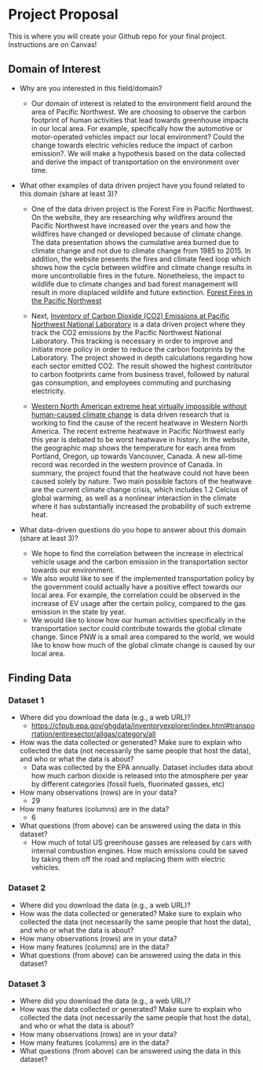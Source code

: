 # Project Proposal

This is where you will create your Github repo for your final project. Instructions are on Canvas!


## Domain of Interest
- Why are you interested in this field/domain?
  - Our domain of interest is related to the environment field around the area of Pacific Northwest. We are choosing to observe the carbon footprint of human activities that lead towards greenhouse impacts in our local area. For example, specifically how the automotive or motor-operated vehicles impact our local environment? Could the change towards electric vehicles reduce the impact of carbon emission?. We will make a hypothesis based on the data collected and derive the impact of transportation on the environment over time.
- What other examples of data driven project have you found related to this domain (share at least 3)?

  - One of the data driven project is the Forest Fire in Pacific Northwest. On the website, they are researching why wildfires around the Pacific Northwest have increased over the years and how the wildfires have changed or developed because of climate change. The data presentation shows the cumulative area burned due to climate change and not due to climate change from 1985 to 2015. In addition, the website presents the fires and climate feed loop which shows how the cycle between wildfire and climate change results in more uncontrollable fires in the future. Nonetheless, the impact to wildlife due to climate changes and bad forest management will result in more displaced wildlife and future extinction. [Forest Fires in the Pacific Northwest](https://storymaps.arcgis.com/stories/4aa9904b8d594293a4d695c0354feab2)

  - Next, [Inventory of Carbon Dioxide (CO2) Emissions at Pacific Northwest National Laboratory](https://www.pnnl.gov/main/publications/external/technical_reports/PNNL-18140.pdf) is a data driven project where they track the CO2 emissions by the Pacific Northwest National Laboratory. This tracking is necessary in order to improve and initiate more policy in order to reduce the carbon footprints by the Laboratory. The project showed in depth calculations regarding how each sector emitted CO2. The result showed the highest contributor to carbon footprints came from business travel, followed by natural gas consumption, and employees commuting and purchasing electricity.

  -  [Western North American extreme heat virtually impossible without human-caused climate change](https://www.worldweatherattribution.org/western-north-american-extreme-heat-virtually-impossible-without-human-caused-climate-change/) is data driven research that is working to find the cause of the recent heatwave in Western North America. The recent extreme heatwave in Pacific Northwest early this year is debated to be worst heatwave in history. In the website, the geographic map shows the temperature for each area from Portland, Oregon, up towards Vancouver, Canada. A new all-time record was recorded in the western province of Canada. In summary, the project found that the heatwave could not have been caused solely by nature. Two main possible factors of the heatwave are the current climate change crisis, which includes 1.2 Celcius of global warming, as well as a nonlinear interaction in the climate where it has substantially increased the probability of such extreme heat.

- What data-driven questions do you hope to answer about this domain (share at least 3)?
  - We hope to find the correlation between the increase in electrical vehicle usage and the carbon emission in the transportation sector towards our environment.
  - We also would like to see if the implemented transportation policy by the government could actually have a positive effect towards our local area. For example, the correlation could be observed in the increase of EV usage after the certain policy, compared to the gas emission in the state by year.
  - We would like to know how our human activities specifically in the transportation sector could contribute towards the global climate change. Since PNW is a small area compared to the world, we would like to know how much of the global climate change is caused by our local area.

## Finding Data

### Dataset 1
- Where did you download the data (e.g., a web URL)?
  - https://cfpub.epa.gov/ghgdata/inventoryexplorer/index.html#transportation/entiresector/allgas/category/all
- How was the data collected or generated? Make sure to explain who collected the data (not necessarily the same people that host the data), and who or what the data is about?
  - Data was collected by the EPA annually. Dataset includes data about how much carbon dioxide is released into the atmosphere per year by different categories (fossil fuels, fluorinated gasses, etc) 
- How many observations (rows) are in your data?
  - 29
- How many features (columns) are in the data?
  - 6
- What questions (from above) can be answered using the data in this dataset?
  - How much of total US greenhouse gasses are released by cars with internal combustion engines. How much emissions could be saved by taking them off the road and replacing them with electric vehicles.

### Dataset 2
- Where did you download the data (e.g., a web URL)?
- How was the data collected or generated? Make sure to explain who collected the data (not necessarily the same people that host the data), and who or what the data is about?
- How many observations (rows) are in your data?
- How many features (columns) are in the data?
- What questions (from above) can be answered using the data in this dataset?

### Dataset 3
- Where did you download the data (e.g., a web URL)?
- How was the data collected or generated? Make sure to explain who collected the data (not necessarily the same people that host the data), and who or what the data is about?
- How many observations (rows) are in your data?
- How many features (columns) are in the data?
- What questions (from above) can be answered using the data in this dataset?
